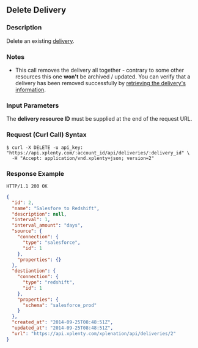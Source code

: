 ## Delete Delivery

### Description
Delete an existing [delivery](https://github.com/xplenty/xplenty-api-doc-v2/blob/master/resources/delivery.md).

### Notes
* This call removes the delivery all together - contrary to some other resources this one **won't** be archived / updated.
You can verify that a delivery has been removed successfully by [retrieving the delivery's information](https://github.com/xplenty/xplenty-api-doc-v2/blob/master/sections/get-delivery-information.md).

### Input Parameters
The **delivery resource ID** must be supplied at the end of the request URL.

### Request (Curl Call) Syntax
```shell
$ curl -X DELETE -u api_key: "https://api.xplenty.com/:account_id/api/deliveries/:delivery_id" \
  -H "Accept: application/vnd.xplenty+json; version=2" 
```

### Response Example
```HTTP
HTTP/1.1 200 OK
```

```json
{
  "id": 2,
  "name": "Salesfore to Redshift",
  "description": null,
  "interval": 1,
  "interval_amount": "days",
  "source": {
    "connection": {
      "type": "salesforce",
      "id": 1
    },
    "properties": {}
  },
  "destiantion": {
    "connection": {
      "type": "redshift",
      "id": 1
    },
    "properties": {
      "schema": "salesforce_prod"
    }
  },
  "created_at": "2014-09-25T08:48:51Z",
  "updated_at": "2014-09-25T08:48:51Z",
  "url": "https://api.xplenty.com/xplenation/api/deliveries/2"
}
```
